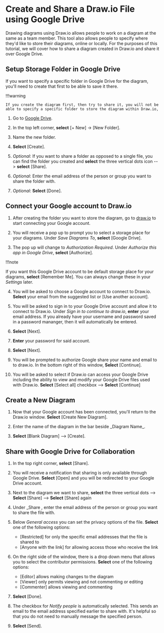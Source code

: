 # Create and Share a Draw.io File using Google Drive

Drawing diagrams using Draw.io allows people to work on a diagram at the same as a team member. This tool also allows people to specify where they'd like to store their diagrams, online or locally. For the purposes of this tutorial, we will cover how to share a diagram created in Draw.io and share it over Google Drive.

## Setup Storage Folder in Google Drive

If you want to specify a specific folder in Google Drive for the diagram, you'll need to create that first to be able to save it there.

!!!warning

    If you create the diagram first, then try to share it, you will not be able to specify a specific folder to store the diagram within Draw.io,

1. Go to [Google Drive](drive.google.com).

2. In the top left corner, **select** [+ New] -> [New Folder].

3. Name the new folder.

4. **Select** [Create].

5. _Optional_: If you want to share a folder as opposed to a single file, you can find the folder you created and **select** the three vertical dots icon --> **select** [Share].

6. _Optional_: Enter the email address of the person or group you want to share the folder with.

7. _Optional_: **Select** [Done].

## Connect your Google account to Draw.io

1.  After creating the folder you want to store the diagram, go to [draw.io](https://app.diagrams.net/) to start connecting your Google account.

2.  You will receive a pop up to prompt you to select a storage place for your diagrams. Under _Save Diagrams To_, **select** [Google Drive].

3.  The pop up will change to _Authorization Required_. Under _Authorize this app in Google Drive_, **select** [Authorize].

!!!note

If you want this Google Drive account to be default storage place for your diagrams, **select** [Remember Me]. You can always change these in your _Settings_ later.

4. You will be asked to choose a Google account to connect to Draw.io. **Select** your email from the suggested list or [Use another account].

5. You will be asked to sign in to your Google Drive account and allow it to connect to Draw.io. Under _Sign in to
   continue to draw.io_, **enter** your email address. If you already have your username and password saved in a password mananger, then it will automatically be entered.

6. **Select** [Next].

7. **Enter** your password for said account.

8. **Select** [Next].

9. You will be prompted to authorize Google share your name and email to to draw.io. In the bottom right of this window, **Select** [Continue].

10. You will be asked to select if Draw.io can access your Google Drive including the ability to view and modify your Google Drive files used with Draw.io. **Select** [Select all] checkbox --> **Select** [Continue]

## Create a New Diagram

1. Now that your Google account has been connected, you'll return to the Draw.io window. **Select** [Create New Diagram].

2. Enter the name of the diagram in the bar beside \_Diagram Name\_.

3. **Select** [Blank Diagram] --> [Create].

## Share with Google Drive for Collaboration

1. In the top right corner, **select** [Share].

2. You will receive a notification that sharing is only available through Google Drive. **Select** [Open] and you will be redirected to your Google Drive account.

3. Next to the diagram we want to share, **select** the three vertical dots --> **Select** [Share] --> **Select** [Share] again

4. Under \_Share <Your File Name>, enter the email address of the person or group you want to share the file with.

5. Below _General access_ you can set the privacy options of the file. **Select** one of the following options:

    - [Restricted] for only the specific email addresses that the file is shared to
    - [Anyone with the link] for allowing access those who receive the link

6. On the right side of the window, there is a drop down menu that allows you to select the contributor permissions. **Select** one of the following options:

    - [Editor] allows making changes to the diagram
    - [Viewer] only permits viewing and not commenting or editing
    - [Commenter] allows viewing and commenting

7. **Select** [Done].

8. The checkbox for _Notify people_ is automatically selected. This sends an email to the email address specified earlier to share with. It's helpful so that you do not need to manually message the specified person.

9. **Select** [Send].
